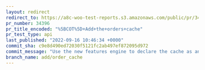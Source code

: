 ```yaml
---
layout: redirect
redirect_to: https://a8c-woo-test-reports.s3.amazonaws.com/public/pr/34396/api/index.html
pr_number: 34396
pr_title_encoded: "%5BCOT%5D+Add+the+orders+cache"
pr_test_type: api
last_published: "2022-09-16 10:46:34 +0000"
commit_sha: c9e8d490ed72030f5121fc2ab497ef872095d972
commit_message: "Use the new features engine to declare the cache as an experimental f…"
branch_name: add/order_cache
---
```

